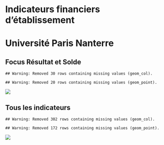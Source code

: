 Indicateurs financiers d’établissement
================

# Université Paris Nanterre

## Focus Résultat et Solde

    ## Warning: Removed 30 rows containing missing values (geom_col).

    ## Warning: Removed 20 rows containing missing values (geom_point).

![](université_paris_nanterre_files/figure-gfm/etab.focus-1.png)<!-- -->

## Tous les indicateurs

    ## Warning: Removed 302 rows containing missing values (geom_col).

    ## Warning: Removed 172 rows containing missing values (geom_point).

![](université_paris_nanterre_files/figure-gfm/etab-1.png)<!-- -->
